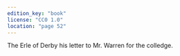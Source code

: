 ```yaml
---
edition_key: "book"
license: "CC0 1.0"
location: "page 52"
---
```

The Erle of Derby
his letter to Mr. Warren for the colledge.

